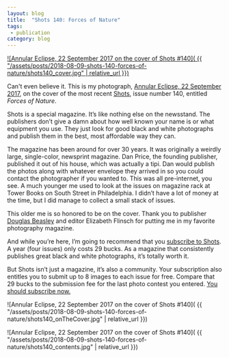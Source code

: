 ```yaml
---
layout: blog
title:  "Shots 140: Forces of Nature"
tags: 
 - publication
category: blog
---
```


[![Annular Eclipse, 22 September 2017 on the cover of Shots #140]( {{ "/assets/posts/2018-08-09-shots-140-forces-of-nature/shots140_cover.jpg" | relative_url }})](https://hellothisistim.com/photographs/annular-eclipse)

Can't even believe it. This is my photograph, [Annular Eclipse, 22 September 2017](https://hellothisistim.com/photographs/annular-eclipse), on the cover of the most recent [Shots](https://shotsmag.com/), issue number 140, entitled _Forces of Nature_.

Shots is a special magazine. It’s like nothing else on the newsstand. The publishers don’t give a damn about how well known your name is or what equipment you use. They just look for good black and white photographs and publish them in the best, most affordable way they can. 

The magazine has been around for over 30 years. It was originally a weirdly large, single-color, newsprint magazine. Dan Price, the founding publisher, published it out of his house, which was actually a tipi. Dan would publish the photos along with whatever envelope they arrived in so you could contact the photographer if you wanted to. This was all pre-internet, you see. A much younger me used to look at the issues on magazine rack at Tower Books on South Street in Philadelphia. I didn’t have a lot of money at the time, but I did manage to collect a small stack of issues.

This older me is so honored to be on the cover. Thank you to publisher [Douglas Beasley](http://douglasbeasley.com/) and editor Elizabeth Flinsch for putting me in my favorite photography magazine.

And while you’re here, I’m going to recommend that you [subscribe to Shots](https://shotsmag.com/collections/subscriptions). A year (four issues) only costs 29 bucks. As a magazine that consistently publishes great black and white photographs, it’s totally worth it.

But Shots isn’t just a magazine, it’s also a community. Your subscription also entitles you to submit up to 8 images to each issue for free. Compare that 29 bucks to the submission fee for the last photo contest you entered. [You should subscribe now.](https://shotsmag.com/collections/subscriptions) 

![Annular Eclipse, 22 September 2017 on the cover of Shots #140]( {{ "/assets/posts/2018-08-09-shots-140-forces-of-nature/shots140_onTheCover.jpg" | relative_url }})

![Annular Eclipse, 22 September 2017 on the cover of Shots #140]( {{ "/assets/posts/2018-08-09-shots-140-forces-of-nature/shots140_contents.jpg" | relative_url }})